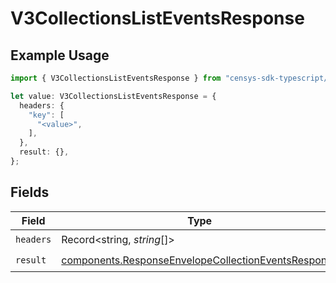 # V3CollectionsListEventsResponse

## Example Usage

```typescript
import { V3CollectionsListEventsResponse } from "censys-sdk-typescript/models/operations";

let value: V3CollectionsListEventsResponse = {
  headers: {
    "key": [
      "<value>",
    ],
  },
  result: {},
};
```

## Fields

| Field                                                                                                                      | Type                                                                                                                       | Required                                                                                                                   | Description                                                                                                                |
| -------------------------------------------------------------------------------------------------------------------------- | -------------------------------------------------------------------------------------------------------------------------- | -------------------------------------------------------------------------------------------------------------------------- | -------------------------------------------------------------------------------------------------------------------------- |
| `headers`                                                                                                                  | Record<string, *string*[]>                                                                                                 | :heavy_check_mark:                                                                                                         | N/A                                                                                                                        |
| `result`                                                                                                                   | [components.ResponseEnvelopeCollectionEventsResponse](../../models/components/responseenvelopecollectioneventsresponse.md) | :heavy_check_mark:                                                                                                         | N/A                                                                                                                        |